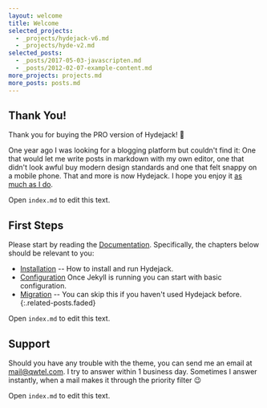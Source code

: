 ```yaml
---
layout: welcome
title: Welcome
selected_projects:
  - _projects/hydejack-v6.md
  - _projects/hyde-v2.md
selected_posts:
  - _posts/2017-05-03-javascripten.md
  - _posts/2012-02-07-example-content.md
more_projects: projects.md
more_posts: posts.md
---
```


## Thank You!
Thank you for buying the PRO version of Hydejack! 🎉

One year ago I was looking for a blogging platform but couldn't find it:
One that would let me write posts in markdown with my own editor,
one that didn't look awful buy modern design standards and one that felt snappy on a mobile phone.
That and more is now Hydejack. I hope you enjoy it [as much as I do](https://qwtel.com).

Open `index.md` to edit this text.

## First Steps
Please start by reading the [Documentation].
Specifically, the chapters below should be relevant to you:

* [Installation] -- How to install and run Hydejack.
* [Configuration] Once Jekyll is running you can start with basic configuration.
* [Migration] -- You can skip this if you haven't used Hydejack before.
{:.related-posts.faded}

Open `index.md` to edit this text.

## Support
Should you have any trouble with the theme, you can send me an email at [mail@qwtel.com](mailto:mail@qwtel.com).
I try to answer within 1 business day.
Sometimes I answer instantly, when a mail makes it through the priority filter 😉

Open `index.md` to edit this text.

[blog]: https://qwtel.com/hydejack/blog/
[portfolio]: https://qwtel.com/hydejack/projects/
[resume]: https://qwtel.com/hydejack/resume/
[documentation]: https://qwtel.com/hydejack/docs/6.4.0/
[installation]: https://qwtel.com/hydejack/docs/6.4.0/installation/
[configuration]: https://qwtel.com/hydejack/docs/6.4.0/configuration/
[migration]: https://qwtel.com/hydejack/docs/6.4.0/migration/
